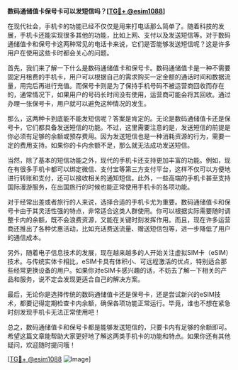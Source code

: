 **数码通储值卡保号卡可以发短信吗？[[TG💪+ @esim1088](https://t.me/s/esim1088)]**

在现代社会，手机卡的功能已经不仅仅是用来打电话那么简单了。随着科技的发展，手机卡还能实现很多其他的功能，比如上网、支付以及发送短信等。对于数码通储值卡和保号卡这两种常见的电话卡来说，它们是否能够发送短信呢？这是许多用户在使用这些卡时都会关心的问题。

首先，我们来了解一下什么是数码通储值卡和保号卡。数码通储值卡是一种不需要固定月租费的手机卡，用户可以根据自己的需求购买一定金额的通话时间和数据流量，用完后再进行充值。而保号卡则是为了保持手机号码不被运营商回收而存在的，通常情况下，如果用户的号码长时间没有使用，运营商可能会将其回收。通过办理一张保号卡，用户就可以避免这种情况的发生。

那么，这两种卡到底能不能发短信呢？答案是肯定的。无论是数码通储值卡还是保号卡，它们都具备发送短信的功能。不过，这里需要注意的是，发送短信的前提是你必须有足够的余额或预存费用。因为发送短信也是一种消耗资源的行为，需要一定的费用支持。如果你的卡内余额不足，那么就无法成功发送短信。

当然，除了基本的短信功能之外，现代的手机卡还支持更加丰富的功能。例如，现在有很多手机卡都可以绑定微信、支付宝等第三方支付平台，这样不仅可以方便地进行转账和支付，还可以接收相关的通知短信。此外，一些高端的手机卡甚至支持国际漫游服务，在出国旅行的时候也能正常使用手机卡的各项功能。

对于经常出差或者旅行的人来说，选择合适的手机卡尤为重要。数码通储值卡和保号卡由于其灵活性强的特点，非常适合这类人群使用。你可以根据实际需要随时调整卡内的余额，既不会浪费资源，又能在关键时刻发挥作用。而且，现在许多运营商还推出了各种优惠活动，比如充话费送流量、赠送短信包等，进一步降低了用户的通信成本。

另外，随着电子信息技术的发展，现在越来越多的人开始关注虚拟SIM卡（eSIM）技术。与传统实体卡相比，eSIM卡具有体积小、可远程激活的优点，特别适合那些经常更换设备的用户。如果你对eSIM卡感兴趣的话，不妨去了解一下相关的产品和服务，说不定会发现更适合自己的解决方案。

最后，无论你是选择传统的数码通储值卡还是保号卡，还是尝试新兴的eSIM技术，都要记得定期检查卡内余额，确保各项功能正常运行。毕竟，谁也不想在紧急时刻发现手机卡无法正常使用吧！

总之，数码通储值卡和保号卡都是能够发送短信的，只要卡内有足够的余额即可。希望这篇文章能帮助大家更好地了解这两类手机卡的功能和特点。如果你还有其他疑问，欢迎随时提问哦！

[[TG💪+ @esim1088](https://t.me/s/esim1088) ![Image](https://i.postimg.cc/4NQfJmqS/Snipaste-2025-05-13-00-14-12.png)]